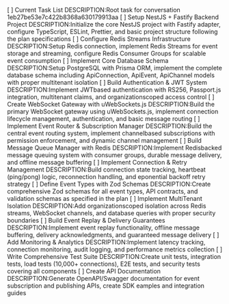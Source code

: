 [ ] Current Task List DESCRIPTION:Root task for conversation 1eb27be53e7c422b8368a630179913aa
[ ] Setup NestJS + Fastify Backend Project DESCRIPTION:Initialize the core NestJS project with Fastify adapter, configure TypeScript, ESLint, Prettier, and basic project structure following the plan specifications
[ ] Configure Redis Streams Infrastructure DESCRIPTION:Setup Redis connection, implement Redis Streams for event storage and streaming, configure Redis Consumer Groups for scalable event consumption
[ ] Implement Core Database Schema DESCRIPTION:Setup PostgreSQL with Prisma ORM, implement the complete database schema including ApiConnection, ApiEvent, ApiChannel models with proper multitenant isolation
[ ] Build Authentication & JWT System DESCRIPTION:Implement JWTbased authentication with RS256, Passport.js integration, multitenant claims, and organizationscoped access control
[ ] Create WebSocket Gateway with uWebSockets.js DESCRIPTION:Build the primary WebSocket gateway using uWebSockets.js, implement connection lifecycle management, authentication, and basic message routing
[ ] Implement Event Router & Subscription Manager DESCRIPTION:Build the central event routing system, implement channelbased subscriptions with permission enforcement, and dynamic channel management
[ ] Build Message Queue Manager with Redis DESCRIPTION:Implement Redisbacked message queuing system with consumer groups, durable message delivery, and offline message buffering
[ ] Implement Connection & Retry Management DESCRIPTION:Build connection state tracking, heartbeat (ping/pong) logic, reconnection handling, and eponential backoff retry strategy
[ ] Define Event Types with Zod Schemas DESCRIPTION:Create comprehensive Zod schemas for all event types, API contracts, and validation schemas as specified in the plan
[ ] Implement MultiTenant Isolation DESCRIPTION:Add organizationscoped isolation across Redis streams, WebSocket channels, and database queries with proper security boundaries
[ ] Build Event Replay & Delivery Guarantees DESCRIPTION:Implement event replay functionality, offline message buffering, delivery acknowledgments, and guaranteed message delivery
[ ] Add Monitoring & Analytics DESCRIPTION:Implement latency tracking, connection monitoring, audit logging, and performance metrics collection
[ ] Write Comprehensive Test Suite DESCRIPTION:Create unit tests, integration tests, load tests (10,000+ connections), E2E tests, and security tests covering all components
[ ] Create API Documentation DESCRIPTION:Generate OpenAPI/Swagger documentation for event subscription and publishing APIs, create SDK eamples and integration guides